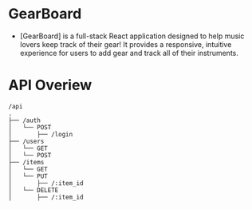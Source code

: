 # GearBoard
- [GearBoard] is a full-stack React application designed to help music lovers keep track of their gear! It provides a responsive, intuitive experience for users to add gear and track all of their instruments. 

# API Overiew

```
/api
.
├── /auth
│   └── POST
│       ├── /login
├── /users
│   └── GET
│   └── POST
├── /items
│   └── GET
│   └── PUT
│       ├── /:item_id
│   └── DELETE
│       ├── /:item_id   
```
